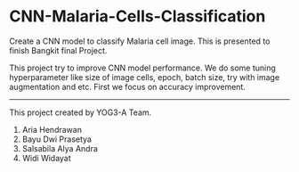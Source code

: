 # CNN-Malaria-Cells-Classification
Create a CNN model to classify Malaria cell image.
This is presented to finish Bangkit final Project.

This project try to improve CNN model performance. We do some tuning hyperparameter like size of image cells, epoch, batch size, try with image augmentation and etc. First we focus on accuracy improvement.

----

This project created by YOG3-A Team.
1. Aria Hendrawan
2. Bayu Dwi Prasetya
3. Salsabila Alya Andra
4. Widi Widayat

